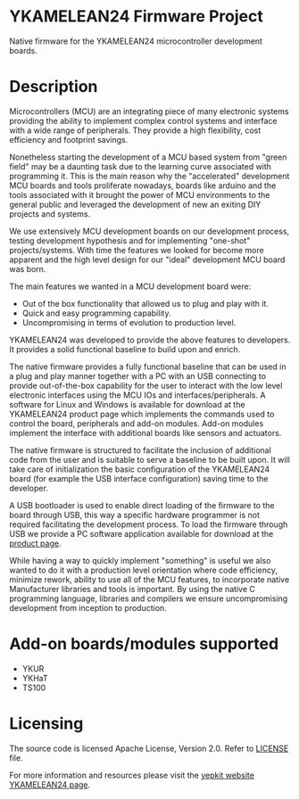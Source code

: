 # YKAMELEAN24 Firmware Project


Native firmware for the YKAMELEAN24 microcontroller development boards.


Description
===========


Microcontrollers (MCU) are an integrating piece of many electronic systems providing the ability to implement complex control systems and interface with a wide range of peripherals.
They provide a high flexibility, cost efficiency and footprint savings.

Nonetheless starting the development of a MCU based system from "green field" may be a daunting task due to the learning curve associated with programming it.
This is the main reason why the "accelerated" development MCU boards and tools proliferate nowadays, boards like arduino and the tools associated with it brought the power of MCU environments to the general public and leveraged the development of new an exiting DIY projects and systems.


We use extensively MCU development boards on our development process, testing development hypothesis and for implementing "one-shot" projects/systems.
With time the features we looked for become more apparent and the high level design for our "ideal" development MCU board was born.

The main features we wanted in a MCU development board were:
- Out of the box functionality that allowed us to plug and play with it.
- Quick and easy programming capability.
- Uncompromising in terms of evolution to production level.

YKAMELEAN24 was developed to provide the above features to developers.
It provides a solid functional baseline to build upon and enrich.

The native firmware provides a fully functional baseline that can be used in a plug and play manner together with a PC with an USB connecting to provide out-of-the-box capability for the user to interact with the low level electronic interfaces using the MCU IOs and interfaces/peripherals.
A software for Linux and Windows is available for download at the YKAMELEAN24 product page which implements the commands used to control the board, peripherals and add-on modules.
Add-on modules implement the interface with additional boards like sensors and actuators.

The native firmware is structured to facilitate the inclusion of additional code from the user and is suitable to serve a baseline to be built upon.
It will take care of initialization the basic configuration of the YKAMELEAN24 board (for example the USB interface configuration) saving time to the developer. 


A USB bootloader is used to enable direct loading of the firmware to the board through USB, this way a specific hardware programmer is not required facilitating the development process.
To load the firmware through USB we provide a PC software application available for download at the [product page](https://www.yepkit.com/product/300105/YKAMELEAN24).


While having a way to quickly implement "something" is useful we also wanted to do it with a production level orientation where code efficiency, minimize rework, ability to use all of the MCU features, to incorporate native Manufacturer libraries and tools is important.
By using the native C programming language, libraries and compilers we ensure uncompromising development from inception to production.



Add-on boards/modules supported
===============================
- YKUR
- YKHaT
- TS100


Licensing
=========

The source code is licensed Apache License, Version 2.0. 
Refer to [LICENSE](LICENSE.md) file.





For more information and resources please visit the [yepkit website YKAMELEAN24 page](https://www.yepkit.com/product/300105/YKAMELEAN24).









